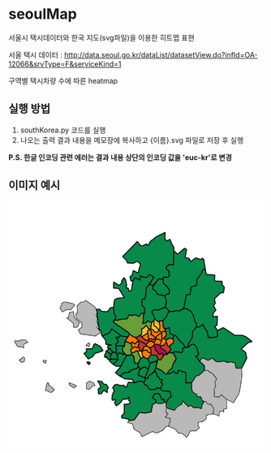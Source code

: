 # seoulMap

서울시 택시데이터와 한국 지도(svg파일)을 이용한 히트맵 표현

서울 택시 데이터 : http://data.seoul.go.kr/dataList/datasetView.do?infId=OA-12066&srvType=F&serviceKind=1

구역별 택시차량 수에 따른 heatmap

실행 방법
---------------------
1. southKorea.py 코드를 실행 
2. 나오는 출력 결과 내용을 메모장에 복사하고 {이름}.svg 파일로 저장 후 실행
  
  
  **P.S. 한글 인코딩 관련 에러는 결과 내용 상단의 인코딩 값을 'euc-kr'로 변경**

이미지 예시
---------------------

![mapImage](./data/image/image.JPG)


